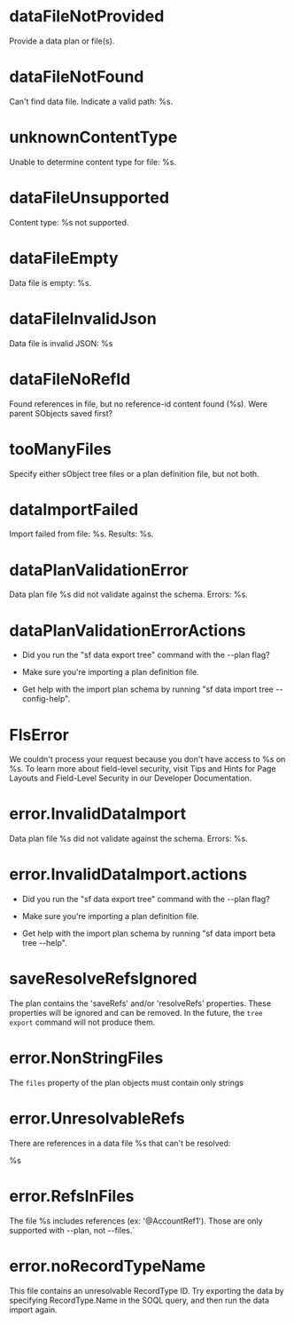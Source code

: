 # dataFileNotProvided

Provide a data plan or file(s).

# dataFileNotFound

Can't find data file. Indicate a valid path: %s.

# unknownContentType

Unable to determine content type for file: %s.

# dataFileUnsupported

Content type: %s not supported.

# dataFileEmpty

Data file is empty: %s.

# dataFileInvalidJson

Data file is invalid JSON: %s

# dataFileNoRefId

Found references in file, but no reference-id content found (%s). Were parent SObjects saved first?

# tooManyFiles

Specify either sObject tree files or a plan definition file, but not both.

# dataImportFailed

Import failed from file: %s. Results: %s.

# dataPlanValidationError

Data plan file %s did not validate against the schema. Errors: %s.

# dataPlanValidationErrorActions

- Did you run the "sf data export tree" command with the --plan flag?

- Make sure you're importing a plan definition file.

- Get help with the import plan schema by running "sf data import tree --config-help".

# FlsError

We couldn't process your request because you don't have access to %s on %s. To learn more about field-level security, visit Tips and Hints for Page Layouts and Field-Level Security in our Developer Documentation.

# error.InvalidDataImport

Data plan file %s did not validate against the schema. Errors: %s.

# error.InvalidDataImport.actions

- Did you run the "sf data export tree" command with the --plan flag?

- Make sure you're importing a plan definition file.

- Get help with the import plan schema by running "sf data import beta tree --help".

# saveResolveRefsIgnored

The plan contains the 'saveRefs' and/or 'resolveRefs' properties.
These properties will be ignored and can be removed.
In the future, the `tree export` command will not produce them.

# error.NonStringFiles

The `files` property of the plan objects must contain only strings

# error.UnresolvableRefs

There are references in a data file %s that can't be resolved:

%s

# error.RefsInFiles

The file %s includes references (ex: '@AccountRef1'). Those are only supported with --plan, not --files.`

# error.noRecordTypeName

This file contains an unresolvable RecordType ID. Try exporting the data by specifying RecordType.Name in the SOQL query, and then run the data import again.
